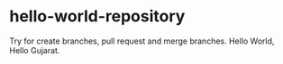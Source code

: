 # hello-world-repository
Try for create branches, pull request and merge branches.
Hello World,
Hello Gujarat.
